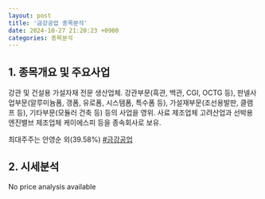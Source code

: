 ```yaml
---
layout: post
title: '금강공업 종목분석'
date: 2024-10-27 21:20:23 +0900
categories: 종목분석
---
```


## 1. 종목개요 및 주요사업

강관 및 건설용 가설자재 전문 생산업체. 강관부문(흑관, 백관, CGI, OCTG 등), 판넬사업부문(알루미늄폼, 갱폼, 유로폼, 시스템폼, 특수폼 등), 가설재부문(조선용발판, 클램프 등), 기타부문(모듈러 건축 등) 등의 사업을 영위. 사료 제조업체 고려산업과 선박용 엔진밸브 제조업체 케이에스피 등을 종속회사로 보유.

최대주주는 안영순 외(39.58%)
[#금강공업](#)

## 2. 시세분석

No price analysis available
